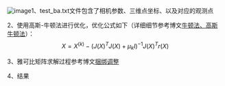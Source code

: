 ![image](https://github.com/ldx-star/Bundle-Adjustment/assets/80197198/9c0930c7-1bb4-4b14-b97d-9e80b1e5b1d7)1、test_ba.txt文件包含了相机参数、三维点坐标、以及对应的观测点

2、使用高斯-牛顿法进行优化，优化公式如下（详细细节参考博文[牛顿法、高斯牛顿法](https://blog.csdn.net/holle_world_ldx/article/details/138225785)）：
$$X = X^{(k)}-\left(J(X)^TJ(X) + \mu_k I\right)^{-1}J(X)^Tr(X)$$

3、雅可比矩阵求解过程参考博文[捆绑调整](https://blog.csdn.net/holle_world_ldx/article/details/138442290?csdn_share_tail=%7B%22type%22%3A%22blog%22%2C%22rType%22%3A%22article%22%2C%22rId%22%3A%22138442290%22%2C%22source%22%3A%22holle_world_ldx%22%7D)

4、结果
